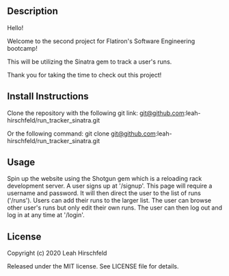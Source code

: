 ## Description
Hello!

Welcome to the second project for Flatiron's Software Engineering bootcamp!

This will be utilizing the Sinatra gem to track a user's runs.

Thank you for taking the time to check out this project!

## Install Instructions
Clone the repository with the following git link: git@github.com:leah-hirschfeld/run_tracker_sinatra.git

Or the following command: git clone git@github.com:leah-hirschfeld/run_tracker_sinatra.git

## Usage
Spin up the website using the Shotgun gem which is a reloading rack development server. A user signs up at '/signup'. This page will require a username and password. It will then direct the user to the list of runs ('/runs'). Users can add their runs to the larger list. The user can browse other user's runs but only edit their own runs. The user can then log out and log in at any time at '/login'.

## License
Copyright (c) 2020 Leah Hirschfeld

Released under the MIT license. See LICENSE file for details.
